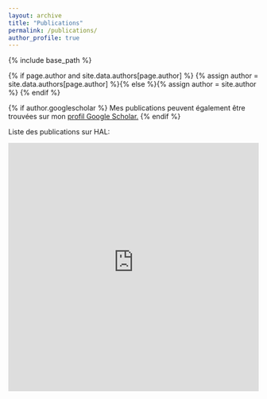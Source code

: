 ```yaml
---
layout: archive
title: "Publications"
permalink: /publications/
author_profile: true
---
```


{% include base_path %}

{% if page.author and site.data.authors[page.author] %}
  {% assign author = site.data.authors[page.author] %}{% else %}{% assign author = site.author %}
{% endif %}

{% if author.googlescholar %}
  Mes publications peuvent également être trouvées sur mon <u><a href="{{author.googlescholar}}">profil Google Scholar</a>.</u>
{% endif %}

Liste des publications sur HAL:

<IFRAME width=100% height="500" src="https://haltools.archives-ouvertes.fr/Public/afficheRequetePubli.php?auteur_exp=Elsa+Piollet&CB_auteur=oui&CB_titre=oui&CB_article=oui&CB_typdoc=oui&langue=Francais&tri_exp=annee_publi&tri_exp2=typdoc&tri_exp3=date_publi&ordre_aff=TA&Fen=Aff&css=../css/VisuCondenseSsCadre.css" FRAMEBORDER="0" scrolling="auto" ></IFRAME>